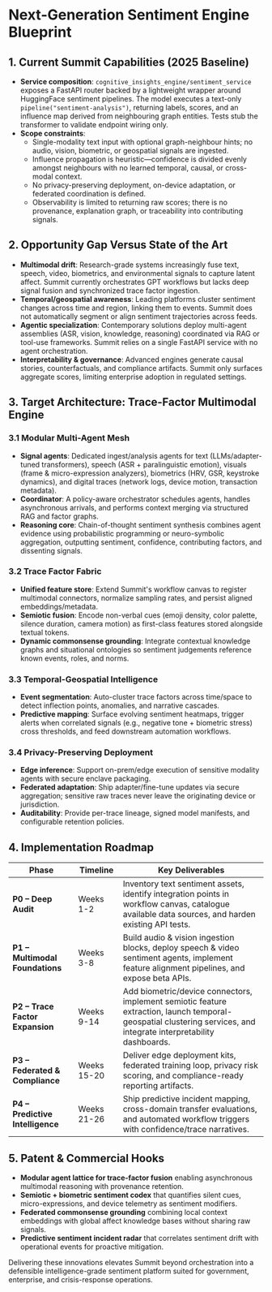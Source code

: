 # Next-Generation Sentiment Engine Blueprint

## 1. Current Summit Capabilities (2025 Baseline)
- **Service composition**: `cognitive_insights_engine/sentiment_service` exposes a FastAPI router backed by a lightweight wrapper around HuggingFace sentiment pipelines. The model executes a text-only `pipeline("sentiment-analysis")`, returning labels, scores, and an influence map derived from neighbouring graph entities. Tests stub the transformer to validate endpoint wiring only.
- **Scope constraints**:
  - Single-modality text input with optional graph-neighbour hints; no audio, vision, biometric, or geospatial signals are ingested.
  - Influence propagation is heuristic—confidence is divided evenly amongst neighbours with no learned temporal, causal, or cross-modal context.
  - No privacy-preserving deployment, on-device adaptation, or federated coordination is defined.
  - Observability is limited to returning raw scores; there is no provenance, explanation graph, or traceability into contributing signals.

## 2. Opportunity Gap Versus State of the Art
- **Multimodal drift**: Research-grade systems increasingly fuse text, speech, video, biometrics, and environmental signals to capture latent affect. Summit currently orchestrates GPT workflows but lacks deep signal fusion and synchronized trace factor ingestion.
- **Temporal/geospatial awareness**: Leading platforms cluster sentiment changes across time and region, linking them to events. Summit does not automatically segment or align sentiment trajectories across feeds.
- **Agentic specialization**: Contemporary solutions deploy multi-agent assemblies (ASR, vision, knowledge, reasoning) coordinated via RAG or tool-use frameworks. Summit relies on a single FastAPI service with no agent orchestration.
- **Interpretability & governance**: Advanced engines generate causal stories, counterfactuals, and compliance artifacts. Summit only surfaces aggregate scores, limiting enterprise adoption in regulated settings.

## 3. Target Architecture: Trace-Factor Multimodal Engine
### 3.1 Modular Multi-Agent Mesh
- **Signal agents**: Dedicated ingest/analysis agents for text (LLMs/adapter-tuned transformers), speech (ASR + paralinguistic emotion), visuals (frame & micro-expression analyzers), biometrics (HRV, GSR, keystroke dynamics), and digital traces (network logs, device motion, transaction metadata).
- **Coordinator**: A policy-aware orchestrator schedules agents, handles asynchronous arrivals, and performs context merging via structured RAG and factor graphs.
- **Reasoning core**: Chain-of-thought sentiment synthesis combines agent evidence using probabilistic programming or neuro-symbolic aggregation, outputting sentiment, confidence, contributing factors, and dissenting signals.

### 3.2 Trace Factor Fabric
- **Unified feature store**: Extend Summit's workflow canvas to register multimodal connectors, normalize sampling rates, and persist aligned embeddings/metadata.
- **Semiotic fusion**: Encode non-verbal cues (emoji density, color palette, silence duration, camera motion) as first-class features stored alongside textual tokens.
- **Dynamic commonsense grounding**: Integrate contextual knowledge graphs and situational ontologies so sentiment judgements reference known events, roles, and norms.

### 3.3 Temporal-Geospatial Intelligence
- **Event segmentation**: Auto-cluster trace factors across time/space to detect inflection points, anomalies, and narrative cascades.
- **Predictive mapping**: Surface evolving sentiment heatmaps, trigger alerts when correlated signals (e.g., negative tone + biometric stress) cross thresholds, and feed downstream automation workflows.

### 3.4 Privacy-Preserving Deployment
- **Edge inference**: Support on-prem/edge execution of sensitive modality agents with secure enclave packaging.
- **Federated adaptation**: Ship adapter/fine-tune updates via secure aggregation; sensitive raw traces never leave the originating device or jurisdiction.
- **Auditability**: Provide per-trace lineage, signed model manifests, and configurable retention policies.

## 4. Implementation Roadmap
| Phase | Timeline | Key Deliverables |
| --- | --- | --- |
| **P0 – Deep Audit** | Weeks 1-2 | Inventory text sentiment assets, identify integration points in workflow canvas, catalogue available data sources, and harden existing API tests.
| **P1 – Multimodal Foundations** | Weeks 3-8 | Build audio & vision ingestion blocks, deploy speech & video sentiment agents, implement feature alignment pipelines, and expose beta APIs.
| **P2 – Trace Factor Expansion** | Weeks 9-14 | Add biometric/device connectors, implement semiotic feature extraction, launch temporal-geospatial clustering services, and integrate interpretability dashboards.
| **P3 – Federated & Compliance** | Weeks 15-20 | Deliver edge deployment kits, federated training loop, privacy risk scoring, and compliance-ready reporting artifacts.
| **P4 – Predictive Intelligence** | Weeks 21-26 | Ship predictive incident mapping, cross-domain transfer evaluations, and automated workflow triggers with confidence/trace narratives.

## 5. Patent & Commercial Hooks
- **Modular agent lattice for trace-factor fusion** enabling asynchronous multimodal reasoning with provenance retention.
- **Semiotic + biometric sentiment codex** that quantifies silent cues, micro-expressions, and device telemetry as sentiment modifiers.
- **Federated commonsense grounding** combining local context embeddings with global affect knowledge bases without sharing raw signals.
- **Predictive sentiment incident radar** that correlates sentiment drift with operational events for proactive mitigation.

Delivering these innovations elevates Summit beyond orchestration into a defensible intelligence-grade sentiment platform suited for government, enterprise, and crisis-response operations.
